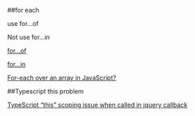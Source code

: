 ##for each

use for...of

Not use for...in

[for...of](https://developer.mozilla.org/zh-TW/docs/Web/JavaScript/Reference/Statements/for...of)

[for...in](https://developer.mozilla.org/zh-TW/docs/Web/JavaScript/Reference/Statements/for_each...in)

[For-each over an array in JavaScript?](http://stackoverflow.com/questions/9329446/for-each-over-an-array-in-javascript)

##Typescript this problem

[TypeScript “this” scoping issue when called in jquery callback](http://stackoverflow.com/questions/20627138/typescript-this-scoping-issue-when-called-in-jquery-callback)
